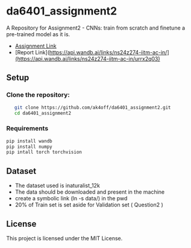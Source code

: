 # da6401_assignment2
A Repository for Assignment2 - CNNs: train from scratch and finetune a pre-trained model as it is.

- [Assignment Link](https://wandb.ai/sivasankar1234/DA6401/reports/DA6401-Assignment-2--VmlldzoxMjAyNjgyNw)  
- [Report Link](https://api.wandb.ai/links/ns24z274-iitm-ac-in/](https://api.wandb.ai/links/ns24z274-iitm-ac-in/urrx2q03)

## **Setup**

### **Clone the repository:**  
```bash
   git clone https://github.com/ak4off/da6401_assignment2.git
   cd da6401_assignment2
```

### **Requirements**
```bash
pip install wandb
pip install numpy
pip intall torch torchvision

```


## **Dataset**
- The dataset used is inaturalist_12k
- The data should be downloaded and present in the machine 
- create a symbolic link (ln -s <path-to-dataset> data/) in the pwd
- 20% of Train set is set aside for Validation set ( Question2 ) 


## **License**
This project is licensed under the MIT License.
